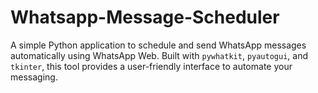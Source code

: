 # Whatsapp-Message-Scheduler
A simple Python application to schedule and send WhatsApp messages automatically using WhatsApp Web. Built with `pywhatkit`, `pyautogui`, and `tkinter`, this tool provides a user-friendly interface to automate your messaging.
